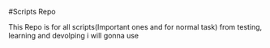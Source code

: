 #Scripts Repo 

This Repo is for all scripts(Important ones and for normal task) from testing, learning and devolping  i will gonna use 
